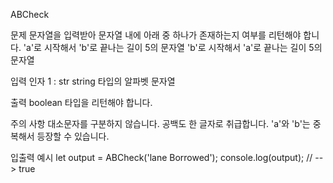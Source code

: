 ABCheck

문제
    문자열을 입력받아 문자열 내에 아래 중 하나가 존재하는지 여부를 리턴해야 합니다.
    'a'로 시작해서 'b'로 끝나는 길이 5의 문자열
    'b'로 시작해서 'a'로 끝나는 길이 5의 문자열

입력
    인자 1 : str
    string 타입의 알파벳 문자열

출력
    boolean 타입을 리턴해야 합니다.

주의 사항
    대소문자를 구분하지 않습니다.
    공백도 한 글자로 취급합니다.
    'a'와 'b'는 중복해서 등장할 수 있습니다.

입출력 예시
    let output = ABCheck('lane Borrowed');
    console.log(output); // --> true
